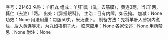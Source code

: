 序号：21463
名称：羊肝丸
组成：羊肝1具（洗，去筋膜），黄连3两，当归1两，蕤仁（去油）1两。
出处：《异授眼科》。
主治：目有内障，如云掩。
加减：None
功效：None
用法用量：每服50丸，米汤送下。
制备方法：先将羊肝入砂锅内煮烂，后入黄连等末，为丸如梧桐子大。
临床应用：None
各家论述：None
用药禁忌：None
附注：None
